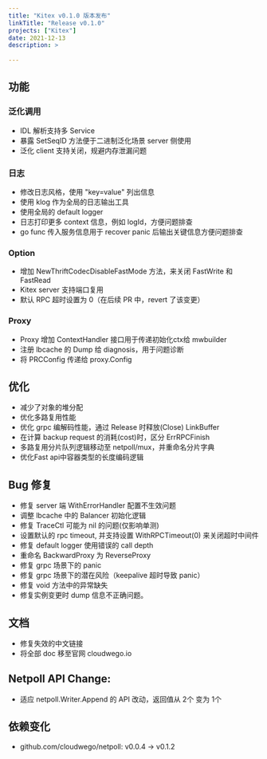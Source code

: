 ```yaml
---
title: "Kitex v0.1.0 版本发布"
linkTitle: "Release v0.1.0"
projects: ["Kitex"]
date: 2021-12-13
description: >
  
---
```


## 功能  

### 泛化调用  

* IDL 解析支持多 Service
* 暴露 SetSeqID 方法便于二进制泛化场景 server 侧使用  
* 泛化 client 支持关闭，规避内存泄漏问题  

### 日志  

* 修改日志风格，使用 "key=value" 列出信息  
* 使用 klog 作为全局的日志输出工具  
* 使用全局的 default logger  
* 日志打印更多 context 信息，例如 logId，方便问题排查  
* go func 传入服务信息用于 recover panic 后输出关键信息方便问题排查  

### Option  

* 增加 NewThriftCodecDisableFastMode 方法，来关闭 FastWrite 和 FastRead  
* Kitex server 支持端口复用  
* 默认 RPC 超时设置为 0（在后续 PR 中，revert 了该变更）  

### Proxy  

* Proxy 增加 ContextHandler 接口用于传递初始化ctx给 mwbuilder  
* 注册 lbcache 的 Dump 给 diagnosis，用于问题诊断  
* 将 PRCConfig 传递给 proxy.Config  

## 优化  

* 减少了对象的堆分配
* 优化多路复用性能
* 优化 grpc 编解码性能，通过 Release 时释放(Close) LinkBuffer
* 在计算 backup request 的消耗(cost)时，区分 ErrRPCFinish
* 多路复用分片队列逻辑移动至 netpoll/mux，并重命名分片字典
* 优化Fast api中容器类型的长度编码逻辑  

## Bug 修复  

* 修复 server 端 WithErrorHandler 配置不生效问题  
* 调整 lbcache 中的 Balancer 初始化逻辑
* 修复 TraceCtl 可能为 nil 的问题(仅影响单测)
* 设置默认的 rpc timeout, 并支持设置 WithRPCTimeout(0) 来关闭超时中间件
* 修复 default logger 使用错误的 call depth
* 重命名 BackwardProxy 为 ReverseProxy
* 修复 grpc 场景下的 panic
* 修复 grpc 场景下的潜在风险（keepalive 超时导致 panic）
* 修复 void 方法中的异常缺失
* 修复实例变更时 dump 信息不正确问题。  

## 文档

* 修复失效的中文链接
* 将全部 doc 移至官网 cloudwego.io  

## Netpoll API Change:

* 适应 netpoll.Writer.Append 的 API 改动，返回值从 2个 变为 1个  

## 依赖变化  

* github.com/cloudwego/netpoll: v0.0.4 -> v0.1.2

